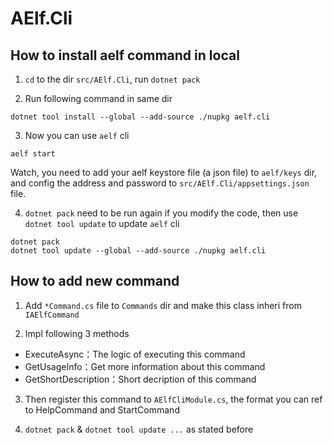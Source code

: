# AElf.Cli

## How to install aelf command in local

1. `cd` to the dir `src/AElf.Cli`, run `dotnet pack`

2. Run following command in same dir
```shell
dotnet tool install --global --add-source ./nupkg aelf.cli
```

3. Now you can use `aelf` cli

```shell
aelf start
```

Watch, you need to add your aelf keystore file (a json file) to `aelf/keys` dir, and config the address and password to `src/AElf.Cli/appsettings.json` file.

4. `dotnet pack` need to be run again if you modify the code, then use `dotnet tool update` to update `aelf` cli

```shell
dotnet pack
dotnet tool update --global --add-source ./nupkg aelf.cli
```

## How to add new command

1. Add `*Command.cs` file to `Commands` dir and make this class inheri from `IAElfCommand`

2. Impl following 3 methods
- ExecuteAsync：The logic of executing this command
- GetUsageInfo：Get more information about this command
- GetShortDescription：Short decription of this command

3. Then register this command to `AElfCliModule.cs`, the format you can ref to HelpCommand and StartCommand

4. `dotnet pack` & `dotnet tool update ...` as stated before
